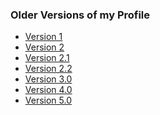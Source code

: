 ### Older Versions of my Profile

<ul>
    <li><a href="https://github.com/Akhil-Mahesh/Akhil-Mahesh/blob/alone-patch/Codes/Older%20Versions/Version1.md">Version 1</a></li>
    <li><a href="https://github.com/Akhil-Mahesh/Akhil-Mahesh/blob/alone-patch/Codes/Older%20Versions/Version2.md">Version 2</a></li>
    <li><a href="https://github.com/Akhil-Mahesh/Akhil-Mahesh/blob/cf0caea1278a4f61c4ac5ff1cddca2228f9c4997/Codes/Older%20Versions/Version2.1.md">Version 2.1</a></li>
    <li><a href="https://github.com/Akhil-Mahesh/Akhil-Mahesh/blob/95296d1fc0e456680f468c641c6e1fd7eb9357a6/Codes/Older%20Versions/Version2.2.md">Version 2.2</a></li>
    <li><a href="https://github.com/Akhil-Mahesh/Akhil-Mahesh/blob/d537a3bad4b341ae257a0e352d17d4704d64a37a/Codes/Older%20Versions/Version-3.0.md">Version 3.0</a></li>
<li>
<a href='https://github.com/Akhil-Mahesh/Akhil-Mahesh/blob/36f01837f2121b526dc52e122f9b70f1ce7a8108/Codes/Older%20Versions/Version4.0.md'>Version 4.0</a></li>
<li><a href='https://github.com/Akhil-Mahesh/Akhil-Mahesh/blob/alone-patch/Codes/Older%20Versions/Version5.0.md'>Version 5.0</a></li>
<ul>
